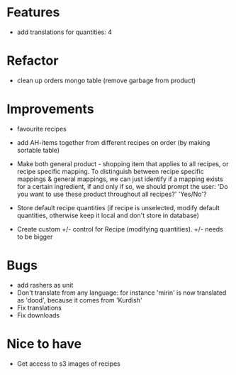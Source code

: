 # Features

- add translations for quantities: 4

# Refactor

- clean up orders mongo table (remove garbage from product)

# Improvements

- favourite recipes

- add AH-items together from different recipes on order (by making sortable table)
- Make both general product - shopping item that applies to all recipes, or recipe specific mapping. To distinguish between recipe specific mappings & general mappings, we can just identify if a mapping exists for a certain ingredient, if and only if so, we should prompt the user: 'Do you want to use these product throughout all recipes?' 'Yes/No'?
- Store default recipe quantities (if recipe is unselected, modify default quantities, otherwise keep it local and don't store in database)
- Create custom +/- control for Recipe (modifying quantities). +/- needs to be bigger

# Bugs

- add rashers as unit
- Don't translate from any language: for instance 'mirin' is now translated as 'dood', because it comes from 'Kurdish'
- Fix translations
- Fix downloads

# Nice to have

- Get access to s3 images of recipes
